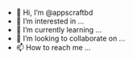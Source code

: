 - 👋 Hi, I’m @appscraftbd
- 👀 I’m interested in ...
- 🌱 I’m currently learning ...
- 💞️ I’m looking to collaborate on ...
- 📫 How to reach me ...

<!---
appscraftbd/appscraftbd is a ✨ special ✨ repository because its `README.md` (this file) appears on your GitHub profile.
You can click the Preview link to take a look at your changes.
--->

